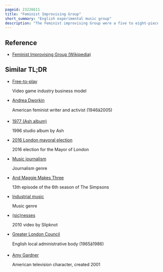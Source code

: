 ```yaml
---
pageid: 23226611
title: "Feminist Improvising Group"
short_summary: "English experimental music group"
description: "The Feminist improvising Group were a five to eight-piece international free improvising avant-garde Jazz and experimental Music Ensemble created in London in 1977 by scottish Vocalist Maggie Nicols and english Bassoonistcomposer lindsay Cooper. Their Debut Performance was on a Music for Socialism festival held in october 1977 at the almost free Theatre in London and they toured europe several Times in the late 1970S and early 1980s."
---
```


## Reference

- [Feminist Improvising Group (Wikipedia)](https://en.wikipedia.org/?curid=23226611)

## Similar TL;DR

- [Free-to-play](/tldr/en/free-to-play)

  Video game industry business model

- [Andrea Dworkin](/tldr/en/andrea-dworkin)

  American feminist writer and activist (1946â2005)

- [1977 (Ash album)](/tldr/en/1977-ash-album)

  1996 studio album by Ash

- [2016 London mayoral election](/tldr/en/2016-london-mayoral-election)

  2016 election for the Mayor of London

- [Music journalism](/tldr/en/music-journalism)

  Journalism genre

- [And Maggie Makes Three](/tldr/en/and-maggie-makes-three)

  13th episode of the 6th season of The Simpsons

- [Industrial music](/tldr/en/industrial-music)

  Music genre

- [(sic)nesses](/tldr/en/sicnesses)

  2010 video by Slipknot

- [Greater London Council](/tldr/en/greater-london-council)

  English local administrative body (1965â1986)

- [Amy Gardner](/tldr/en/amy-gardner)

  American television character, created 2001

